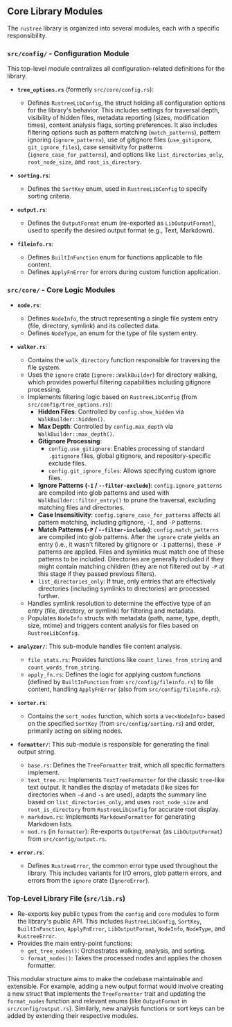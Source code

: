 ## Core Library Modules

The `rustree` library is organized into several modules, each with a specific responsibility.

### `src/config/` - Configuration Module

This top-level module centralizes all configuration-related definitions for the library.

- **`tree_options.rs`** (formerly `src/core/config.rs`):
  - Defines `RustreeLibConfig`, the struct holding all configuration options for the library's behavior. This includes settings for traversal depth, visibility of hidden files, metadata reporting (sizes, modification times), content analysis flags, sorting preferences. It also includes filtering options such as pattern matching (`match_patterns`), pattern ignoring (`ignore_patterns`), use of gitignore files (`use_gitignore`, `git_ignore_files`), case sensitivity for patterns (`ignore_case_for_patterns`), and options like `list_directories_only`, `root_node_size`, and `root_is_directory`.

- **`sorting.rs`**:
  - Defines the `SortKey` enum, used in `RustreeLibConfig` to specify sorting criteria.

- **`output.rs`**:
  - Defines the `OutputFormat` enum (re-exported as `LibOutputFormat`), used to specify the desired output format (e.g., Text, Markdown).

- **`fileinfo.rs`**:
  - Defines `BuiltInFunction` enum for functions applicable to file content.
  - Defines `ApplyFnError` for errors during custom function application.

### `src/core/` - Core Logic Modules

- **`node.rs`**:
  - Defines `NodeInfo`, the struct representing a single file system entry (file, directory, symlink) and its collected data.
  - Defines `NodeType`, an enum for the type of file system entry.

- **`walker.rs`**:
  - Contains the `walk_directory` function responsible for traversing the file system.
  - Uses the `ignore` crate (`ignore::WalkBuilder`) for directory walking, which provides powerful filtering capabilities including gitignore processing.
  - Implements filtering logic based on `RustreeLibConfig` (from `src/config/tree_options.rs`):
    - **Hidden Files**: Controlled by `config.show_hidden` via `WalkBuilder::hidden()`.
    - **Max Depth**: Controlled by `config.max_depth` via `WalkBuilder::max_depth()`.
    - **Gitignore Processing**:
      - `config.use_gitignore`: Enables processing of standard `.gitignore` files, global gitignore, and repository-specific exclude files.
      - `config.git_ignore_files`: Allows specifying custom ignore files.
    - **Ignore Patterns (`-I` / `--filter-exclude`)**: `config.ignore_patterns` are compiled into glob patterns and used with `WalkBuilder::filter_entry()` to prune the traversal, excluding matching files and directories.
    - **Case Insensitivity**: `config.ignore_case_for_patterns` affects all pattern matching, including gitignore, `-I`, and `-P` patterns.
    - **Match Patterns (`-P` / `--filter-include`)**: `config.match_patterns` are compiled into glob patterns. After the `ignore` crate yields an entry (i.e., it wasn't filtered by gitignore or `-I` patterns), these `-P` patterns are applied. Files and symlinks must match one of these patterns to be included. Directories are generally included if they might contain matching children (they are not filtered out by `-P` at this stage if they passed previous filters).
    - `list_directories_only`: If true, only entries that are effectively directories (including symlinks to directories) are processed further.
  - Handles symlink resolution to determine the effective type of an entry (file, directory, or symlink) for filtering and metadata.
  - Populates `NodeInfo` structs with metadata (path, name, type, depth, size, mtime) and triggers content analysis for files based on `RustreeLibConfig`.

- **`analyzer/`**: This sub-module handles file content analysis.
  - `file_stats.rs`: Provides functions like `count_lines_from_string` and `count_words_from_string`.
  - `apply_fn.rs`: Defines the logic for applying custom functions (defined by `BuiltInFunction` from `src/config/fileinfo.rs`) to file content, handling `ApplyFnError` (also from `src/config/fileinfo.rs`).

- **`sorter.rs`**:
  - Contains the `sort_nodes` function, which sorts a `Vec<NodeInfo>` based on the specified `SortKey` (from `src/config/sorting.rs`) and order, primarily acting on sibling nodes.

- **`formatter/`**: This sub-module is responsible for generating the final output string.
  - `base.rs`: Defines the `TreeFormatter` trait, which all specific formatters implement.
  - `text_tree.rs`: Implements `TextTreeFormatter` for the classic `tree`-like text output. It handles the display of metadata (like sizes for directories when `-d` and `-s` are used), adapts the summary line based on `list_directories_only`, and uses `root_node_size` and `root_is_directory` from `RustreeLibConfig` for accurate root display.
  - `markdown.rs`: Implements `MarkdownFormatter` for generating Markdown lists.
  - `mod.rs` (in `formatter`): Re-exports `OutputFormat` (as `LibOutputFormat`) from `src/config/output.rs`.

- **`error.rs`**:
  - Defines `RustreeError`, the common error type used throughout the library. This includes variants for I/O errors, glob pattern errors, and errors from the `ignore` crate (`IgnoreError`).

### Top-Level Library File (`src/lib.rs`)

- Re-exports key public types from the `config` and `core` modules to form the library's public API. This includes `RustreeLibConfig`, `SortKey`, `BuiltInFunction`, `ApplyFnError`, `LibOutputFormat`, `NodeInfo`, `NodeType`, and `RustreeError`.
- Provides the main entry-point functions:
  - `get_tree_nodes()`: Orchestrates walking, analysis, and sorting.
  - `format_nodes()`: Takes the processed nodes and applies the chosen formatter.

This modular structure aims to make the codebase maintainable and extensible. For example, adding a new output format would involve creating a new struct that implements the `TreeFormatter` trait and updating the `format_nodes` function and relevant enums (like `OutputFormat` in `src/config/output.rs`). Similarly, new analysis functions or sort keys can be added by extending their respective modules.